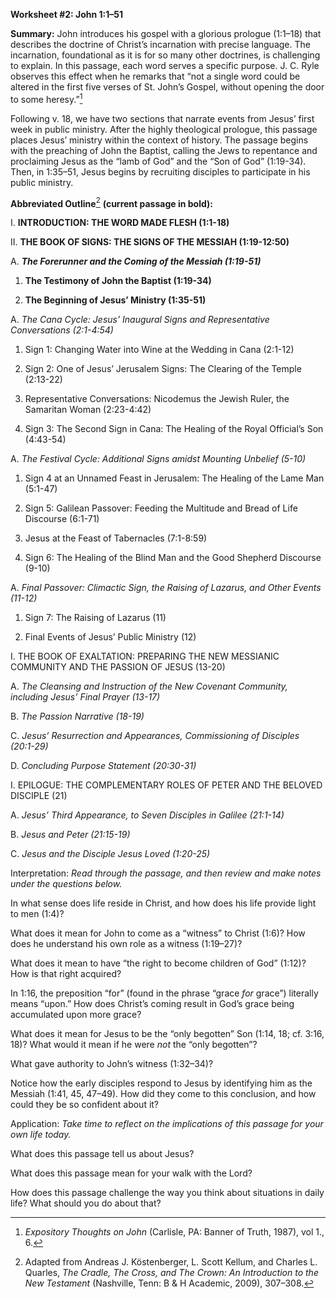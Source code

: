 **Worksheet \#2: John 1:1–51**

**Summary:** John introduces his gospel with a glorious prologue (1:1–18) that describes the doctrine of Christ’s incarnation with precise language. The incarnation, foundational as it is for so many other doctrines, is challenging to explain. In this passage, each word serves a specific purpose. J. C. Ryle observes this effect when he remarks that “not a single word could be altered in the first five verses of St. John’s Gospel, without opening the door to some heresy.”[^1]

Following v. 18, we have two sections that narrate events from Jesus’ first week in public ministry. After the highly theological prologue, this passage places Jesus’ ministry within the context of history. The passage begins with the preaching of John the Baptist, calling the Jews to repentance and proclaiming Jesus as the “lamb of God” and the “Son of God” (1:19-34). Then, in 1:35–51, Jesus begins by recruiting disciples to participate in his public ministry.

**Abbreviated Outline**[^2] **(current passage in bold):**

I.  **INTRODUCTION: THE WORD MADE FLESH (1:1-18)**

II. **THE BOOK OF SIGNS: THE SIGNS OF THE MESSIAH (1:19-12:50)**

<!-- -->

A.  ***The Forerunner and the Coming of the Messiah (1:19-51)***

<!-- -->

1.  **The Testimony of John the Baptist (1:19-34)**

2.  **The Beginning of Jesus’ Ministry (1:35-51)**

<!-- -->

A.  *The Cana Cycle: Jesus’ Inaugural Signs and Representative Conversations (2:1-4:54)*

<!-- -->

1.  Sign 1: Changing Water into Wine at the Wedding in Cana (2:1-12)

2.  Sign 2: One of Jesus’ Jerusalem Signs: The Clearing of the Temple (2:13-22)

3.  Representative Conversations: Nicodemus the Jewish Ruler, the Samaritan Woman (2:23-4:42)

4.  Sign 3: The Second Sign in Cana: The Healing of the Royal Official’s Son (4:43-54)

<!-- -->

A.  *The Festival Cycle: Additional Signs amidst Mounting Unbelief (5-10)*

<!-- -->

1.  Sign 4 at an Unnamed Feast in Jerusalem: The Healing of the Lame Man (5:1-47)

2.  Sign 5: Galilean Passover: Feeding the Multitude and Bread of Life Discourse (6:1-71)

3.  Jesus at the Feast of Tabernacles (7:1-8:59)

4.  Sign 6: The Healing of the Blind Man and the Good Shepherd Discourse (9-10)

<!-- -->

A.  *Final Passover: Climactic Sign, the Raising of Lazarus, and Other Events (11-12)*

<!-- -->

1.  Sign 7: The Raising of Lazarus (11)

2.  Final Events of Jesus’ Public Ministry (12)

<!-- -->

I.  THE BOOK OF EXALTATION: PREPARING THE NEW MESSIANIC COMMUNITY AND THE PASSION OF JESUS (13-20)

<!-- -->

A.  *The Cleansing and Instruction of the New Covenant Community, including Jesus’ Final Prayer (13-17)*

B.  *The Passion Narrative (18-19)*

C.  *Jesus’ Resurrection and Appearances, Commissioning of Disciples (20:1-29)*

D.  *Concluding Purpose Statement (20:30-31)*

<!-- -->

I.  EPILOGUE: THE COMPLEMENTARY ROLES OF PETER AND THE BELOVED DISCIPLE (21)

<!-- -->

A.  *Jesus’ Third Appearance, to Seven Disciples in Galilee (21:1-14)*

B.  *Jesus and Peter (21:15-19)*

C.  *Jesus and the Disciple Jesus Loved (1:20-25)*

Interpretation: *Read through the passage, and then review and make notes under the questions below.*

In what sense does life reside in Christ, and how does his life provide light to men (1:4)?

What does it mean for John to come as a “witness” to Christ (1:6)? How does he understand his own role as a witness (1:19–27)?

What does it mean to have “the right to become children of God” (1:12)? How is that right acquired?

In 1:16, the preposition “for” (found in the phrase “grace *for* grace”) literally means “upon.” How does Christ’s coming result in God’s grace being accumulated upon more grace?

What does it mean for Jesus to be the “only begotten” Son (1:14, 18; cf. 3:16, 18)? What would it mean if he were *not* the “only begotten”?

What gave authority to John’s witness (1:32–34)?

Notice how the early disciples respond to Jesus by identifying him as the Messiah (1:41, 45, 47–49). How did they come to this conclusion, and how could they be so confident about it?

Application: *Take time to reflect on the implications of this passage for your own life today.*

What does this passage tell us about Jesus?

What does this passage mean for your walk with the Lord?

How does this passage challenge the way you think about situations in daily life? What should you do about that?

[^1]: *Expository Thoughts on John* (Carlisle, PA: Banner of Truth, 1987), vol 1., 6.

[^2]: Adapted from Andreas J. Köstenberger, L. Scott Kellum, and Charles L. Quarles, *The Cradle, The Cross, and The Crown: An Introduction to the New Testament* (Nashville, Tenn: B & H Academic, 2009), 307–308.
